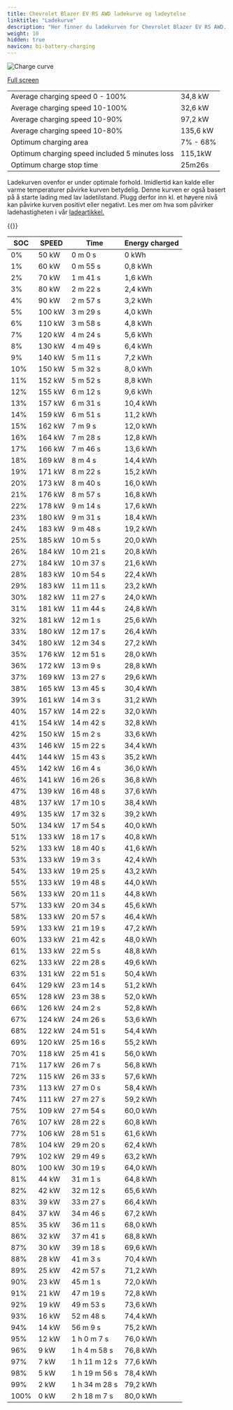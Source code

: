 ```yaml
---
title: Chevrolet Blazer EV RS AWD ladekurve og ladeytelse
linktitle: "Ladekurve"
description: "Her finner du ladekurven for Chevrolet Blazer EV RS AWD. "
weight: 10
hidden: true
navicon: bi-battery-charging
---
```

<!-- markdownlint-disable MD033 -->
<img src="../chargingcurve.svg" alt="Charge curve" class="img-fluid">

[Full screen](../chargingcurve.svg)


<table class="table table-striped">
<tbody>
<tr>
<td>Average charging speed 0 - 100% </td><td>34,8 kW</td>
</tr>
<tr>
<td>Average charging speed 10-100% </td><td>32,6 kW</td>
</tr>
<tr>
<td>Average charging speed 10-90% </td><td>97,2 kW</td>
</tr>
<tr>
<td>Average charging speed 10-80% </td><td>135,6 kW</td>
</tr>
<tr>
<td>Optimum charging area</td><td>7% - 68%</td>
</tr>
<tr>
<td>Optimum charging speed included 5 minutes loss</td><td>115,1kW</td>
</tr>
<tr>
<td>Optimum charge stop time </td><td>25m26s</td>
</tr>
</tbody>
</table>


Ladekurven ovenfor er under optimale forhold. Imidlertid kan kalde eller varme temperaturer påvirke kurven betydelig. Denne kurven er også basert på å starte lading med lav ladetilstand. Plugg derfor inn kl. et høyere nivå kan påvirke kurven positivt eller negativt. Les mer om hva som påvirker ladehastigheten i vår [ladeartikkel.](../../../../../technology/battery/charging/) 


{{<evkxdisplayaddarticle />}}
<table class="table table-striped">
<thead>
<tr><th>SOC</th><th>SPEED</th><th>Time</th><th>Energy charged</th></tr>
</thead>
<tbody>
<tr>
<td>0%</td><td>50 kW</td><td> 0 m 0 s </td><td>0 kWh </td>
</tr>
<tr>
<td>1%</td><td>60 kW</td><td> 0 m 55 s </td><td>0,8 kWh </td>
</tr>
<tr>
<td>2%</td><td>70 kW</td><td> 1 m 41 s </td><td>1,6 kWh </td>
</tr>
<tr>
<td>3%</td><td>80 kW</td><td> 2 m 22 s </td><td>2,4 kWh </td>
</tr>
<tr>
<td>4%</td><td>90 kW</td><td> 2 m 57 s </td><td>3,2 kWh </td>
</tr>
<tr>
<td>5%</td><td>100 kW</td><td> 3 m 29 s </td><td>4,0 kWh </td>
</tr>
<tr>
<td>6%</td><td>110 kW</td><td> 3 m 58 s </td><td>4,8 kWh </td>
</tr>
<tr>
<td>7%</td><td>120 kW</td><td> 4 m 24 s </td><td>5,6 kWh </td>
</tr>
<tr>
<td>8%</td><td>130 kW</td><td> 4 m 49 s </td><td>6,4 kWh </td>
</tr>
<tr>
<td>9%</td><td>140 kW</td><td> 5 m 11 s </td><td>7,2 kWh </td>
</tr>
<tr>
<td>10%</td><td>150 kW</td><td> 5 m 32 s </td><td>8,0 kWh </td>
</tr>
<tr>
<td>11%</td><td>152 kW</td><td> 5 m 52 s </td><td>8,8 kWh </td>
</tr>
<tr>
<td>12%</td><td>155 kW</td><td> 6 m 12 s </td><td>9,6 kWh </td>
</tr>
<tr>
<td>13%</td><td>157 kW</td><td> 6 m 31 s </td><td>10,4 kWh </td>
</tr>
<tr>
<td>14%</td><td>159 kW</td><td> 6 m 51 s </td><td>11,2 kWh </td>
</tr>
<tr>
<td>15%</td><td>162 kW</td><td> 7 m 9 s </td><td>12,0 kWh </td>
</tr>
<tr>
<td>16%</td><td>164 kW</td><td> 7 m 28 s </td><td>12,8 kWh </td>
</tr>
<tr>
<td>17%</td><td>166 kW</td><td> 7 m 46 s </td><td>13,6 kWh </td>
</tr>
<tr>
<td>18%</td><td>169 kW</td><td> 8 m 4 s </td><td>14,4 kWh </td>
</tr>
<tr>
<td>19%</td><td>171 kW</td><td> 8 m 22 s </td><td>15,2 kWh </td>
</tr>
<tr>
<td>20%</td><td>173 kW</td><td> 8 m 40 s </td><td>16,0 kWh </td>
</tr>
<tr>
<td>21%</td><td>176 kW</td><td> 8 m 57 s </td><td>16,8 kWh </td>
</tr>
<tr>
<td>22%</td><td>178 kW</td><td> 9 m 14 s </td><td>17,6 kWh </td>
</tr>
<tr>
<td>23%</td><td>180 kW</td><td> 9 m 31 s </td><td>18,4 kWh </td>
</tr>
<tr>
<td>24%</td><td>183 kW</td><td> 9 m 48 s </td><td>19,2 kWh </td>
</tr>
<tr>
<td>25%</td><td>185 kW</td><td> 10 m 5 s </td><td>20,0 kWh </td>
</tr>
<tr>
<td>26%</td><td>184 kW</td><td> 10 m 21 s </td><td>20,8 kWh </td>
</tr>
<tr>
<td>27%</td><td>184 kW</td><td> 10 m 37 s </td><td>21,6 kWh </td>
</tr>
<tr>
<td>28%</td><td>183 kW</td><td> 10 m 54 s </td><td>22,4 kWh </td>
</tr>
<tr>
<td>29%</td><td>183 kW</td><td> 11 m 11 s </td><td>23,2 kWh </td>
</tr>
<tr>
<td>30%</td><td>182 kW</td><td> 11 m 27 s </td><td>24,0 kWh </td>
</tr>
<tr>
<td>31%</td><td>181 kW</td><td> 11 m 44 s </td><td>24,8 kWh </td>
</tr>
<tr>
<td>32%</td><td>181 kW</td><td> 12 m 1 s </td><td>25,6 kWh </td>
</tr>
<tr>
<td>33%</td><td>180 kW</td><td> 12 m 17 s </td><td>26,4 kWh </td>
</tr>
<tr>
<td>34%</td><td>180 kW</td><td> 12 m 34 s </td><td>27,2 kWh </td>
</tr>
<tr>
<td>35%</td><td>176 kW</td><td> 12 m 51 s </td><td>28,0 kWh </td>
</tr>
<tr>
<td>36%</td><td>172 kW</td><td> 13 m 9 s </td><td>28,8 kWh </td>
</tr>
<tr>
<td>37%</td><td>169 kW</td><td> 13 m 27 s </td><td>29,6 kWh </td>
</tr>
<tr>
<td>38%</td><td>165 kW</td><td> 13 m 45 s </td><td>30,4 kWh </td>
</tr>
<tr>
<td>39%</td><td>161 kW</td><td> 14 m 3 s </td><td>31,2 kWh </td>
</tr>
<tr>
<td>40%</td><td>157 kW</td><td> 14 m 22 s </td><td>32,0 kWh </td>
</tr>
<tr>
<td>41%</td><td>154 kW</td><td> 14 m 42 s </td><td>32,8 kWh </td>
</tr>
<tr>
<td>42%</td><td>150 kW</td><td> 15 m 2 s </td><td>33,6 kWh </td>
</tr>
<tr>
<td>43%</td><td>146 kW</td><td> 15 m 22 s </td><td>34,4 kWh </td>
</tr>
<tr>
<td>44%</td><td>144 kW</td><td> 15 m 43 s </td><td>35,2 kWh </td>
</tr>
<tr>
<td>45%</td><td>142 kW</td><td> 16 m 4 s </td><td>36,0 kWh </td>
</tr>
<tr>
<td>46%</td><td>141 kW</td><td> 16 m 26 s </td><td>36,8 kWh </td>
</tr>
<tr>
<td>47%</td><td>139 kW</td><td> 16 m 48 s </td><td>37,6 kWh </td>
</tr>
<tr>
<td>48%</td><td>137 kW</td><td> 17 m 10 s </td><td>38,4 kWh </td>
</tr>
<tr>
<td>49%</td><td>135 kW</td><td> 17 m 32 s </td><td>39,2 kWh </td>
</tr>
<tr>
<td>50%</td><td>134 kW</td><td> 17 m 54 s </td><td>40,0 kWh </td>
</tr>
<tr>
<td>51%</td><td>133 kW</td><td> 18 m 17 s </td><td>40,8 kWh </td>
</tr>
<tr>
<td>52%</td><td>133 kW</td><td> 18 m 40 s </td><td>41,6 kWh </td>
</tr>
<tr>
<td>53%</td><td>133 kW</td><td> 19 m 3 s </td><td>42,4 kWh </td>
</tr>
<tr>
<td>54%</td><td>133 kW</td><td> 19 m 25 s </td><td>43,2 kWh </td>
</tr>
<tr>
<td>55%</td><td>133 kW</td><td> 19 m 48 s </td><td>44,0 kWh </td>
</tr>
<tr>
<td>56%</td><td>133 kW</td><td> 20 m 11 s </td><td>44,8 kWh </td>
</tr>
<tr>
<td>57%</td><td>133 kW</td><td> 20 m 34 s </td><td>45,6 kWh </td>
</tr>
<tr>
<td>58%</td><td>133 kW</td><td> 20 m 57 s </td><td>46,4 kWh </td>
</tr>
<tr>
<td>59%</td><td>133 kW</td><td> 21 m 19 s </td><td>47,2 kWh </td>
</tr>
<tr>
<td>60%</td><td>133 kW</td><td> 21 m 42 s </td><td>48,0 kWh </td>
</tr>
<tr>
<td>61%</td><td>133 kW</td><td> 22 m 5 s </td><td>48,8 kWh </td>
</tr>
<tr>
<td>62%</td><td>133 kW</td><td> 22 m 28 s </td><td>49,6 kWh </td>
</tr>
<tr>
<td>63%</td><td>131 kW</td><td> 22 m 51 s </td><td>50,4 kWh </td>
</tr>
<tr>
<td>64%</td><td>129 kW</td><td> 23 m 14 s </td><td>51,2 kWh </td>
</tr>
<tr>
<td>65%</td><td>128 kW</td><td> 23 m 38 s </td><td>52,0 kWh </td>
</tr>
<tr>
<td>66%</td><td>126 kW</td><td> 24 m 2 s </td><td>52,8 kWh </td>
</tr>
<tr>
<td>67%</td><td>124 kW</td><td> 24 m 26 s </td><td>53,6 kWh </td>
</tr>
<tr>
<td>68%</td><td>122 kW</td><td> 24 m 51 s </td><td>54,4 kWh </td>
</tr>
<tr>
<td>69%</td><td>120 kW</td><td> 25 m 16 s </td><td>55,2 kWh </td>
</tr>
<tr>
<td>70%</td><td>118 kW</td><td> 25 m 41 s </td><td>56,0 kWh </td>
</tr>
<tr>
<td>71%</td><td>117 kW</td><td> 26 m 7 s </td><td>56,8 kWh </td>
</tr>
<tr>
<td>72%</td><td>115 kW</td><td> 26 m 33 s </td><td>57,6 kWh </td>
</tr>
<tr>
<td>73%</td><td>113 kW</td><td> 27 m 0 s </td><td>58,4 kWh </td>
</tr>
<tr>
<td>74%</td><td>111 kW</td><td> 27 m 27 s </td><td>59,2 kWh </td>
</tr>
<tr>
<td>75%</td><td>109 kW</td><td> 27 m 54 s </td><td>60,0 kWh </td>
</tr>
<tr>
<td>76%</td><td>107 kW</td><td> 28 m 22 s </td><td>60,8 kWh </td>
</tr>
<tr>
<td>77%</td><td>106 kW</td><td> 28 m 51 s </td><td>61,6 kWh </td>
</tr>
<tr>
<td>78%</td><td>104 kW</td><td> 29 m 20 s </td><td>62,4 kWh </td>
</tr>
<tr>
<td>79%</td><td>102 kW</td><td> 29 m 49 s </td><td>63,2 kWh </td>
</tr>
<tr>
<td>80%</td><td>100 kW</td><td> 30 m 19 s </td><td>64,0 kWh </td>
</tr>
<tr>
<td>81%</td><td>44 kW</td><td> 31 m 1 s </td><td>64,8 kWh </td>
</tr>
<tr>
<td>82%</td><td>42 kW</td><td> 32 m 12 s </td><td>65,6 kWh </td>
</tr>
<tr>
<td>83%</td><td>39 kW</td><td> 33 m 27 s </td><td>66,4 kWh </td>
</tr>
<tr>
<td>84%</td><td>37 kW</td><td> 34 m 46 s </td><td>67,2 kWh </td>
</tr>
<tr>
<td>85%</td><td>35 kW</td><td> 36 m 11 s </td><td>68,0 kWh </td>
</tr>
<tr>
<td>86%</td><td>32 kW</td><td> 37 m 41 s </td><td>68,8 kWh </td>
</tr>
<tr>
<td>87%</td><td>30 kW</td><td> 39 m 18 s </td><td>69,6 kWh </td>
</tr>
<tr>
<td>88%</td><td>28 kW</td><td> 41 m 3 s </td><td>70,4 kWh </td>
</tr>
<tr>
<td>89%</td><td>25 kW</td><td> 42 m 57 s </td><td>71,2 kWh </td>
</tr>
<tr>
<td>90%</td><td>23 kW</td><td> 45 m 1 s </td><td>72,0 kWh </td>
</tr>
<tr>
<td>91%</td><td>21 kW</td><td> 47 m 19 s </td><td>72,8 kWh </td>
</tr>
<tr>
<td>92%</td><td>19 kW</td><td> 49 m 53 s </td><td>73,6 kWh </td>
</tr>
<tr>
<td>93%</td><td>16 kW</td><td> 52 m 48 s </td><td>74,4 kWh </td>
</tr>
<tr>
<td>94%</td><td>14 kW</td><td> 56 m 9 s </td><td>75,2 kWh </td>
</tr>
<tr>
<td>95%</td><td>12 kW</td><td>1 h 0 m 7 s </td><td>76,0 kWh </td>
</tr>
<tr>
<td>96%</td><td>9 kW</td><td>1 h 4 m 58 s </td><td>76,8 kWh </td>
</tr>
<tr>
<td>97%</td><td>7 kW</td><td>1 h 11 m 12 s </td><td>77,6 kWh </td>
</tr>
<tr>
<td>98%</td><td>5 kW</td><td>1 h 19 m 56 s </td><td>78,4 kWh </td>
</tr>
<tr>
<td>99%</td><td>2 kW</td><td>1 h 34 m 28 s </td><td>79,2 kWh </td>
</tr>
<tr>
<td>100%</td><td>0 kW</td><td>2 h 18 m 7 s </td><td>80,0 kWh </td>
</tr>
</tbody>
</table>

